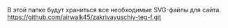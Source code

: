 В этой папке будут храниться все необходимые SVG-файлы для сайта.
https://github.com/airwalk45/zakrivayuschiy-teg-f.git